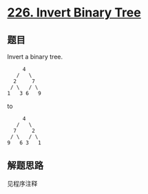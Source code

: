 # [226. Invert Binary Tree](https://leetcode.com/problems/invert-binary-tree/)

## 题目

Invert a binary tree.

```shell
     4
   /   \
  2     7
 / \   / \
1   3 6   9
```

to

```shell
     4
   /   \
  7     2
 / \   / \
9   6 3   1
```

## 解题思路

见程序注释
